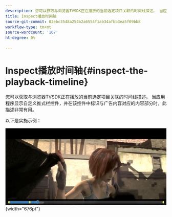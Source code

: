 ```yaml
---
description: 您可以获取与浏览器TVSDK正在播放的当前选定项目关联的时间线描述。 当应用程序显示自定义推式栏控件，并在该控件中标识与广告内容对应的内容部分时，此描述非常有用。
title: Inspect播放时间轴
source-git-commit: 02ebc3548a254b2a6554f1ab34afbb3ea5f09bb8
workflow-type: tm+mt
source-wordcount: '107'
ht-degree: 0%

---
```


# Inspect播放时间轴{#inspect-the-playback-timeline}

您可以获取与浏览器TVSDK正在播放的当前选定项目关联的时间线描述。 当应用程序显示自定义推式栏控件，并在该控件中标识与广告内容对应的内容部分时，此描述非常有用。

以下是实施示例：
<!--<a id="fig_9CB8AF44F122405C9B78006ADC10F5B1"></a>-->

![](assets/timeline.png){width="676pt"}
